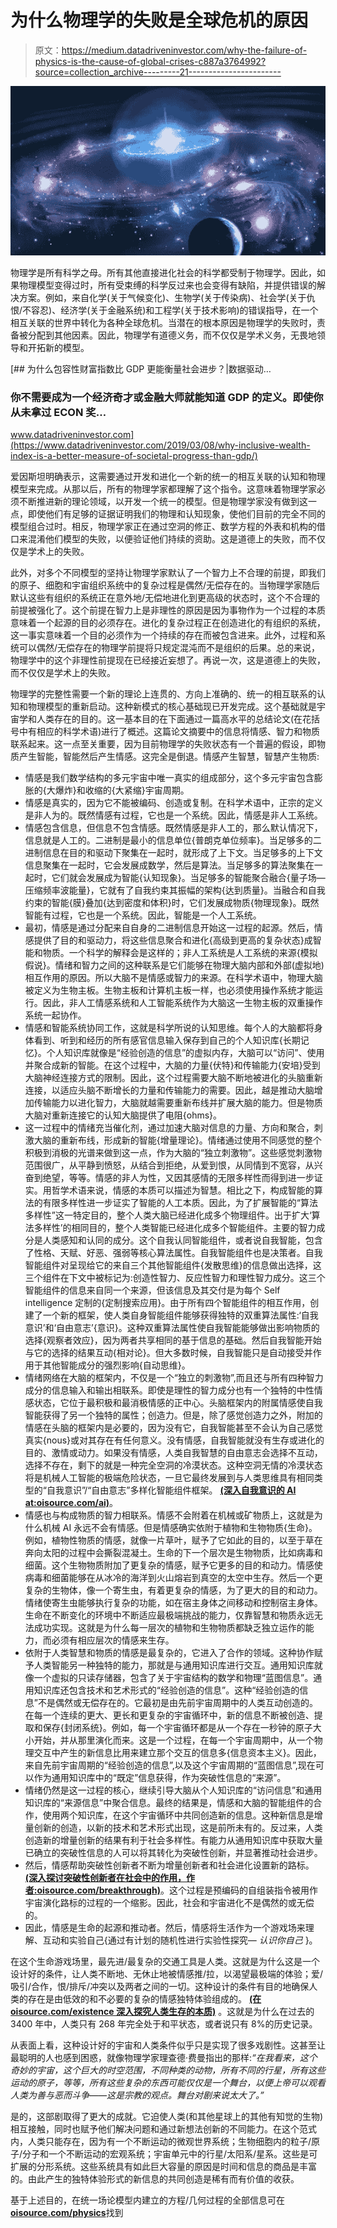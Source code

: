 # 为什么物理学的失败是全球危机的原因

> 原文：<https://medium.datadriveninvestor.com/why-the-failure-of-physics-is-the-cause-of-global-crises-c887a3764992?source=collection_archive---------21----------------------->

![](img/8ea0d408cea7d971d11c097d04729b1f.png)

物理学是所有科学之母。所有其他直接进化社会的科学都受制于物理学。因此，如果物理模型变得过时，所有受束缚的科学反过来也会变得有缺陷，并提供错误的解决方案。例如，来自化学(关于气候变化)、生物学(关于传染病)、社会学(关于仇恨/不容忍)、经济学(关于金融系统)和工程学(关于技术影响)的错误指导，在一个相互关联的世界中转化为各种全球危机。当潜在的根本原因是物理学的失败时，责备被分配到其他因素。因此，物理学有道德义务，而不仅仅是学术义务，无畏地领导和开拓新的模型。

[](https://www.datadriveninvestor.com/2019/03/08/why-inclusive-wealth-index-is-a-better-measure-of-societal-progress-than-gdp/) [## 为什么包容性财富指数比 GDP 更能衡量社会进步？|数据驱动…

### 你不需要成为一个经济奇才或金融大师就能知道 GDP 的定义。即使你从未拿过 ECON 奖…

www.datadriveninvestor.com](https://www.datadriveninvestor.com/2019/03/08/why-inclusive-wealth-index-is-a-better-measure-of-societal-progress-than-gdp/) 

爱因斯坦明确表示，这需要通过开发和进化一个新的统一的相互关联的认知和物理模型来完成。从那以后，所有的物理学家都理解了这个指令。这意味着物理学家必须不断推进新的理论领域，以开发一个统一的模型。但是物理学家没有做到这一点，即使他们有足够的证据证明我们的物理和认知现象，使他们目前的完全不同的模型组合过时。相反，物理学家正在通过空洞的修正、数学方程的外表和机构的借口来混淆他们模型的失败，以便验证他们持续的资助。这是道德上的失败，而不仅仅是学术上的失败。

此外，对多个不同模型的坚持让物理学家默认了一个智力上不合理的前提，即我们的原子、细胞和宇宙组织系统中的复杂过程是偶然/无偿存在的。当物理学家随后默认这些有组织的系统正在意外地/无偿地进化到更高级的状态时，这个不合理的前提被强化了。这个前提在智力上是非理性的原因是因为事物作为一个过程的本质意味着一个起源的目的必须存在。进化的复杂过程正在创造进化的有组织的系统，这一事实意味着一个目的必须作为一个持续的存在而被包含进来。此外，过程和系统可以偶然/无偿存在的物理学前提将只规定混沌而不是组织的后果。总的来说，物理学中的这个非理性前提现在已经接近妄想了。再说一次，这是道德上的失败，而不仅仅是学术上的失败。

物理学的完整性需要一个新的理论上连贯的、方向上准确的、统一的相互联系的认知和物理模型的重新启动。这种新模式的核心基础现已开发完成。这个基础就是宇宙学和人类存在的目的。这一基本目的在下面通过一篇高水平的总结论文(在花括号中有相应的科学术语)进行了概述。这篇论文摘要中的信息将情感、智力和物质联系起来。这一点至关重要，因为目前物理学的失败状态有一个普遍的假设，即物质产生智能，智能然后产生情感。这完全是倒退。情感产生智慧，智慧产生物质:

*   情感是我们数学结构的多元宇宙中唯一真实的组成部分，这个多元宇宙包含膨胀的{大爆炸}和收缩的{大紧缩}宇宙周期。
*   情感是真实的，因为它不能被编码、创造或复制。在科学术语中，正宗的定义是非人为的。既然情感有过程，它也是一个系统。因此，情感是非人工系统。
*   情感包含信息，但信息不包含情感。既然情感是非人工的，那么默认情况下，信息就是人工的。二进制是最小的信息单位{普朗克单位频率}。当足够多的二进制信息在目的和驱动下聚集在一起时，就形成了上下文。当足够多的上下文信息聚集在一起时，它会发展成数学，然后是算法。当足够多的算法聚集在一起时，它们就会发展成为智能{认知现象}。当足够多的智能聚合融合{量子场—压缩频率波能量}，它就有了自我约束其振幅的架构{达到质量}。当融合和自我约束的智能{膜}叠加{达到密度和体积}时，它们发展成物质{物理现象}。既然智能有过程，它也是一个系统。因此，智能是一个人工系统。
*   最初，情感是通过分配来自自身的二进制信息开始这一过程的起源。然后，情感提供了目的和驱动力，将这些信息聚合和进化{高级到更高的复杂状态}成智能和物质。一个科学的解释会是这样的；非人工系统是人工系统的来源{模拟假说}。情绪和智力之间的这种联系是它们能够在物理大脑内部和外部(虚拟地)相互作用的原因。所以大脑不是情感或智力的来源。在科学术语中，物理大脑被定义为生物主板。生物主板和计算机主板一样，也必须使用操作系统才能运行。因此，非人工情感系统和人工智能系统作为大脑这一生物主板的双重操作系统一起协作。
*   情感和智能系统协同工作，这就是科学所说的认知思维。每个人的大脑都将身体看到、听到和经历的所有感官信息输入保存到自己的个人知识库{长期记忆}。个人知识库就像是“经验创造的信息”的虚拟内存，大脑可以“访问”、使用并聚合成新的智能。在这个过程中，大脑的力量{伏特}和传输能力{安培}受到大脑神经连接方式的限制。因此，这个过程需要大脑不断地被进化的头脑重新连接，以适应头脑不断增长的力量和传输能力的需要。因此，越是推动大脑增加传输能力以进化智力，大脑就越需要重新布线并扩展大脑的能力。但是物质大脑对重新连接它的认知大脑提供了电阻{ohms}。
*   这一过程中的情绪充当催化剂，通过加速大脑对信息的力量、方向和聚合，刺激大脑的重新布线，形成新的智能{增量理论}。情绪通过使用不同感觉的整个积极到消极的光谱来做到这一点，作为大脑的“独立刺激物”。这些感觉刺激物范围很广，从平静到愤怒，从结合到拒绝，从爱到恨，从同情到不宽容，从兴奋到绝望，等等。情感的非人为性，又因其感情的无限多样性而得到进一步证实。用哲学术语来说，情感的本质可以描述为智慧。相比之下，构成智能的算法的有限多样性进一步证实了智能的人工本质。因此，为了扩展智能的“算法多样性”这一特定目的，整个人类大脑已经进化成多个物理组件。出于扩大‘算法多样性’的相同目的，整个人类智能已经进化成多个智能组件。主要的智力成分是人类感知和认同的成分。这个自我认同智能组件，或者说自我智能，包含了性格、天赋、好恶、强弱等核心算法属性。自我智能组件也是决策者。自我智能组件对呈现给它的来自三个其他智能组件{发散思维}的信息做出选择，这三个组件在下文中被标记为:创造性智力、反应性智力和理性智力成分。这三个智能组件的信息来自同一个来源，但该信息及其交付是为每个 Self intelligence 定制的{定制搜索应用}。由于所有四个智能组件的相互作用，创建了一个新的框架，使人类自身智能组件能够获得独特的双重算法属性:‘自我意识’和‘自由意志’{意识}。这种双重算法属性使自我智能能够做出影响物质的选择{观察者效应}，因为两者共享相同的基于信息的基础。然后自我智能开始与它的选择的结果互动{相对论}。但大多数时候，自我智能只是自动接受并作用于其他智能成分的强烈影响{自动思维}。
*   情绪网络在大脑的框架内，不仅是一个“独立的刺激物”,而且还与所有四种智力成分的信息输入和输出相联系。即使是理性的智力成分也有一个独特的中性情感状态，它位于最积极和最消极情感的正中心。头脑框架内的附属情感使自我智能获得了另一个独特的属性；创造力。但是，除了感觉创造力之外，附加的情感在头脑的框架内是必要的，因为没有它，自我智能甚至不会认为自己感觉真实{nous}或对其存在有任何意义。没有情感，自我智能就没有生存或进化的目的、激情或动力。如果没有情感，人类自我智慧的自由意志会选择不互动，选择不存在，剩下的就是一种完全空洞的冷漠状态。这种空洞无情的冷漠状态将是机械人工智能的极端危险状态，一旦它最终发展到与人类思维具有相同类型的“自我意识”/“自由意志”多样化智能组件框架。 [**(深入自我意识的 AI at:oisource.com/ai)**](https://oisource.com/ai.html)。
*   情感也与构成物质的智力相联系。情感不会附着在机械或矿物质上，这就是为什么机械 AI 永远不会有情感。但是情感确实依附于植物和生物物质{生命}。例如，植物性物质的情感，就像一片草叶，赋予了它如此的目的，以至于草在奔向太阳的过程中会撕裂混凝土。生命的下一个层次是生物物质，比如病毒和细菌。这个生物物质附加了更复杂的情感，赋予它更多的目的和动力。情感使病毒和细菌能够在从冰冷的海洋到火山熔岩到真空的太空中生存。然后一个更复杂的生物体，像一个寄生虫，有着更复杂的情感，为了更大的目的和动力。情绪使寄生虫能够执行复杂的功能，如在宿主身体之间移动和控制宿主身体。生命在不断变化的环境中不断适应最极端挑战的能力，仅靠智慧和物质永远无法成功实现。这就是为什么每一层次的植物和生物物质都缺乏独立运作的能力，而必须有相应层次的情感来生存。
*   依附于人类智慧和物质的情感是最复杂的，它进入了合作的领域。这种协作赋予人类智能另一种独特的能力，那就是与通用知识库进行交互。通用知识库就像一个虚拟的只读存储器，包含了关于宇宙结构的数学和物理“蓝图信息”。通用知识库还包含技术和艺术形式的“经验创造的信息”。这种“经验创造的信息”不是偶然或无偿存在的。它最初是由先前宇宙周期中的人类互动创造的。在每一个连续的更大、更长和更复杂的宇宙循环中，新的信息不断被创造、提取和保存{封闭系统}。例如，每一个宇宙循环都是从一个存在一秒钟的原子大小开始，并从那里演化而来。这是一个过程，在每一个宇宙周期中，从一个物理交互中产生的新信息比用来建立那个交互的信息多{信息资本主义}。因此，来自先前宇宙周期的“经验创造的信息”,以及这个宇宙周期的“蓝图信息”,现在可以作为通用知识库中的“既定”信息获得，作为突破性信息的“来源”。
*   情绪仍然是这一过程的核心，继续引导大脑从个人知识库的“访问信息”和通用知识库的“来源信息”中聚合信息。最终的结果是，情感和大脑的智能组件的合作，使用两个知识库，在这个宇宙循环中共同创造新的信息。这种新信息是增量创新的创造，以新的技术和艺术形式出现，这是前所未有的。反过来，人类创造新的增量创新的结果有利于社会多样性。有能力从通用知识库中获取大量已确立的突破性信息的人可以将其转化为突破性创新，并显著推动社会进步。
*   然后，情感帮助突破性创新者不断为增量创新者和社会进化设置新的路标。 [**(深入探讨突破性创新者在社会中的作用，作者:oisource.com/breakthrough)**](https://oisource.com/itp-levels.html#breakthrough)。这个过程是预编码的自组装指令被用作宇宙演化路标的过程的一个缩影。因此，社会和宇宙进化不是偶然的或无偿的。
*   因此，情感是生命的起源和推动者。然后，情感将生活作为一个游戏场来理解、互动和实验自己{通过有计划的随机性进行实验性探究— *认识你自己* }。

在这个生命游戏场里，最先进/最复杂的交通工具是人类。这就是为什么这是一个设计好的条件，让人类不断地、无休止地被情感推/拉，以渴望最极端的体验；爱/吸引/合作，恨/排斥/冲突以及两者之间的一切。这种设计的条件有目的地确保人类的存在是由低效的和不必要的复杂的情感独特体验组成的。 [**(在 oisource.com/existence 深入探究人类生存的本质)**](https://oisource.com/ai.html#human) 。这就是为什么在过去的 3400 年中，人类只有 268 年完全处于和平状态，或者说只有 8%的历史记录。

从表面上看，这种设计好的宇宙和人类条件似乎只是实现了很多戏剧性。这甚至让最聪明的人也感到困惑，就像物理学家理查德·费曼指出的那样:*“在我看来，这个奇妙的宇宙，这个巨大的时空范围，不同种类的动物，所有不同的行星，所有这些运动的原子，等等，所有这些复杂的东西可能仅仅是一个舞台，以便上帝可以观看人类为善与恶而斗争——这是宗教的观点。舞台对剧来说太大了。”*

是的，这部剧取得了更大的成就。它迫使人类(和其他星球上的其他有知觉的生物)相互接触，同时也赋予他们解决问题和通过新想法创新的不同能力。在这个范式内，人类只能存在，因为有一个不断运动的微观世界系统；生物细胞内的粒子/原子/分子和一个不断运动的宏观系统；宇宙单元中的行星/太阳系/星系。这些是可扩展的分形系统。这些系统具有如此巨大容量的原因是时间和信息的商品是丰富的。由此产生的独特体验形式的新信息的共同创造是稀有而有价值的收获。

基于上述目的，在统一场论模型内建立的方程/几何过程的全部信息可在[**oisource.com/physics**](https://oisource.com/physics.html)找到
